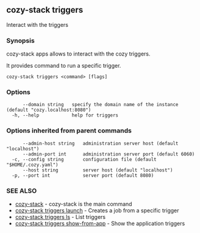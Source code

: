 ## cozy-stack triggers

Interact with the triggers

### Synopsis


cozy-stack apps allows to interact with the cozy triggers.

It provides command to run a specific trigger.


```
cozy-stack triggers <command> [flags]
```

### Options

```
      --domain string   specify the domain name of the instance (default "cozy.localhost:8080")
  -h, --help            help for triggers
```

### Options inherited from parent commands

```
      --admin-host string   administration server host (default "localhost")
      --admin-port int      administration server port (default 6060)
  -c, --config string       configuration file (default "$HOME/.cozy.yaml")
      --host string         server host (default "localhost")
  -p, --port int            server port (default 8080)
```

### SEE ALSO

* [cozy-stack](cozy-stack.md)	 - cozy-stack is the main command
* [cozy-stack triggers launch](cozy-stack_triggers_launch.md)	 - Creates a job from a specific trigger
* [cozy-stack triggers ls](cozy-stack_triggers_ls.md)	 - List triggers
* [cozy-stack triggers show-from-app](cozy-stack_triggers_show-from-app.md)	 - Show the application triggers

